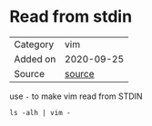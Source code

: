 # Read from stdin

<table>
  <tbody>
    <tr>
      <td>Category</td>
      <td>vim</td>
    </tr>
   <tr>
      <td>Added on</td>
      <td>2020-09-25</td>
    </tr>
    <tr>
      <td>Source</td>
      <td><a href="https://askubuntu.com/a/510907">source</a></td>
    </tr>
  </tbody>
</table>

use `-` to make vim read from STDIN

```
ls -alh | vim -
```
